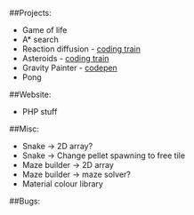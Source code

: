 ##Projects:
- Game of life
- A* search
- Reaction diffusion - [coding train](https://youtu.be/BV9ny785UNc)
- Asteroids - [coding train](https://youtu.be/hacZU523FyM)
- Gravity Painter - [codepen](http://codepen.io/rachsmith/pen/VPqXJR?editors=0010)
- Pong

##Website:
- PHP stuff

##Misc:
- Snake -> 2D array?
- Snake -> Change pellet spawning to free tile
- Maze builder -> 2D array
- Maze builder -> maze solver?
- Material colour library

##Bugs:
